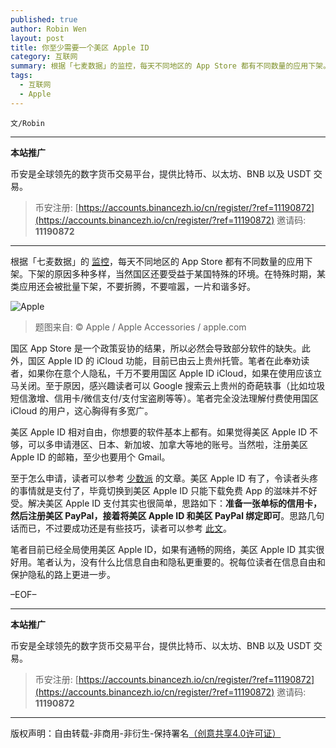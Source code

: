 ```yaml
---
published: true
author: Robin Wen
layout: post
title: 你至少需要一个美区 Apple ID
category: 互联网
summary: 根据「七麦数据」的监控，每天不同地区的 App Store 都有不同数量的应用下架。下架的原因多种多样，当然国区还要受益于某国特殊的环境。在特殊时期，某类应用还会被批量下架，不要折腾，不要喧嚣，一片和谐多好。笔者目前已经全局使用美区 Apple ID，如果有通畅的网络，美区 Apple ID 其实很好用。笔者认为，没有什么比信息自由和隐私更重要的。祝每位读者在信息自由和保护隐私的路上更进一步。
tags:
  - 互联网
  - Apple
---
```


`文/Robin`

***

**本站推广**

币安是全球领先的数字货币交易平台，提供比特币、以太坊、BNB 以及 USDT 交易。

> 币安注册: [https://accounts.binancezh.io/cn/register/?ref=11190872](https://accounts.binancezh.io/cn/register/?ref=11190872)
> 邀请码: **11190872**

***

根据「七麦数据」的 [监控](https://www.qimai.cn/rank/offline)，每天不同地区的 App Store 都有不同数量的应用下架。下架的原因多种多样，当然国区还要受益于某国特殊的环境。在特殊时期，某类应用还会被批量下架，不要折腾，不要喧嚣，一片和谐多好。

![Apple](https://cdn.dbarobin.com/r4WF9jd.jpg)

> 题图来自: © Apple / Apple Accessories / apple.com

国区 App Store 是一个政策妥协的结果，所以必然会导致部分软件的缺失。此外，国区 Apple ID 的 iCloud 功能，目前已由云上贵州托管。笔者在此奉劝读者，如果你在意个人隐私，千万不要用国区 Apple ID iCloud，如果在使用应该立马关闭。至于原因，感兴趣读者可以 Google 搜索云上贵州的奇葩轶事（比如垃圾短信激增、信用卡/微信支付/支付宝盗刷等等）。笔者完全没法理解付费使用国区 iCloud 的用户，这心胸得有多宽广。

美区 Apple ID 相对自由，你想要的软件基本上都有。如果觉得美区 Apple ID 不够，可以多申请港区、日本、新加坡、加拿大等地的账号。当然啦，注册美区 Apple ID 的邮箱，至少也要用个 Gmail。

至于怎么申请，读者可以参考 [少数派](https://sspai.com/post/25837) 的文章。美区 Apple ID 有了，令读者头疼的事情就是支付了，毕竟切换到美区 Apple ID 只能下载免费 App 的滋味并不好受。解决美区 Apple ID 支付其实也很简单，思路如下：**准备一张单标的信用卡，然后注册美区 PayPal，接着将美区 Apple ID 和美区 PayPal 绑定即可**。思路几句话而已，不过要成功还是有些技巧，读者可以参考 [此文](https://sspai.com/post/45832)。

笔者目前已经全局使用美区 Apple ID，如果有通畅的网络，美区 Apple ID 其实很好用。笔者认为，没有什么比信息自由和隐私更重要的。祝每位读者在信息自由和保护隐私的路上更进一步。

–EOF–

***

**本站推广**

币安是全球领先的数字货币交易平台，提供比特币、以太坊、BNB 以及 USDT 交易。

> 币安注册: [https://accounts.binancezh.io/cn/register/?ref=11190872](https://accounts.binancezh.io/cn/register/?ref=11190872)
> 邀请码: **11190872**

***

版权声明：自由转载-非商用-非衍生-保持署名<a href="http://creativecommons.org/licenses/by-nc-nd/4.0/deed.zh" target="_blank">（创意共享4.0许可证）</a>
